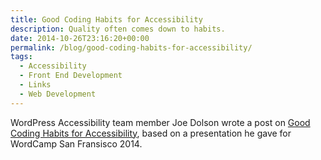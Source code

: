 ```yaml
---
title: Good Coding Habits for Accessibility
description: Quality often comes down to habits.
date: 2014-10-26T23:16:20+00:00
permalink: /blog/good-coding-habits-for-accessibility/
tags:
  - Accessibility
  - Front End Development
  - Links
  - Web Development
---
```


WordPress Accessibility team member Joe Dolson wrote a post on [Good Coding Habits for Accessibility](https://www.joedolson.com/2014/10/good-coding-habits-accessibility/), based on a presentation he gave for WordCamp San Fransisco 2014.